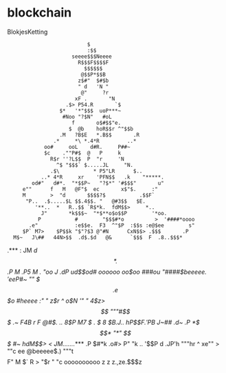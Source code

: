 # blockchain
BlokjesKetting

                              $
                              :$$
                         seeee$$$Neeee
                           R$$$F$$$$F
                             $$$$$$
                            @$$P*$$B
                           z$#"  $#$b
                           " d   'N "
                            @"     ?r
                          xF .       "N
                       .$> P54.R       `$
                     $*   '*"$$$  uoP***~
                      #Noo "?$N"   #oL
                         f       o$#$$"e.
                        $  @b    hoR$$r ^"$$b
                     .M   ?B$E   *.B$$       .R
                   .*     *\ *.4*R         ..*
                oo#     ooL    d#R.     P##~
                $c    .""P#$  @   P     k
                  R$r ''?L$$  P  "r     'N
                    ^$ "$$$` $.....JL     "N.
                  .$\           * P5"LR      $..
               ..* 4*R     xr    'PFN$$   .k    "*****.
            od#"   d#*.  "*$$P~   "?$*" '#$$$"       u"
         e""      f   M   @F"$  ec       x$"$.     :"
         M        >  "d       $$$$?$           .$$F`
          "P..  .$.....$L $$.4$$. "   @#3$$   $E.
             '**..  *   R..$$ `R$*k.  fdM$$>     *..
               J"       *k$$$~  "*$**o$o$$P        '*oo.
              P           #        "$$$#*o          >  '####*oooo
           .e"            :e$$e.  F3  ^"$P  :$$s :e@$ee        s"
         $P` M7>    $P$$k "$"?$3 @"#N      CxN$$> .$$$       .P
      M$~   J\##   44N>$$  .d$.$d   @&      `$$$  F  .8..$$$*
  .***     :   JM   *d$$*.$$.P  M  .P5     M          **.
  "oo      J  .dP    ud$$od#   $oooooo$  oo$oo           ###ou
     "####$beeeee$.'$eeP#~        ""      $$$.    e$$$o       #heeee
        :"    " z$r ^            o$N     '"  "   4$z>$$             """#$$$
       .~      F$4$B       r    F @#$.       ..   $8$$P M7                $
     .*  $     8 $$B     .J$..  hP$$$F     .'PB$       J~##             .d~
   .P  *$$$*    "*"       $$$    #**~      hdM$$>     <   JM.......*****
 .P     $#*k       .o#>  P" "k   ..         '$$P      d  .JP'h
"""hr ^        xe""  >          ""c           ee    @beeeee$.)
      """t$$$$F"      M        $`   R          > "$r     "     "c
                              oooooooooo
                              z        z
                              z.,ze.$$$z

